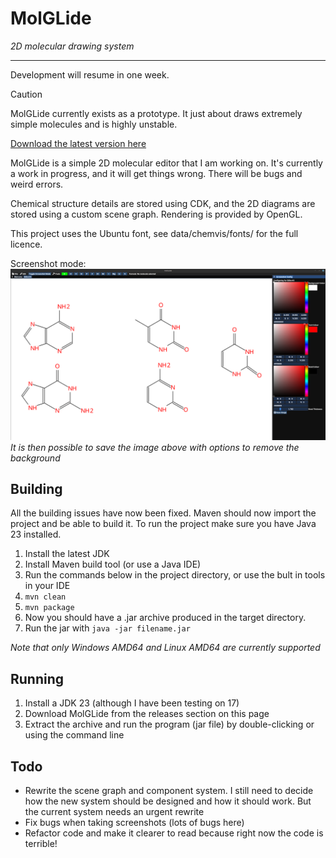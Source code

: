 # MolGLide
_2D molecular drawing system_
___

Development will resume in one week. 

> [!CAUTION]
> MolGLide currently exists as a prototype. It just about draws extremely simple molecules and is highly unstable.

[Download the latest version here](https://github.com/JCox06/MolGLide/releases) 

MolGLide is a simple 2D molecular editor that I am working on.  It's currently a work in progress, and it will get things wrong. There will be bugs and weird errors.


Chemical structure details are stored using CDK, and the 2D diagrams are stored using a custom scene graph. Rendering is provided by OpenGL.

This project uses the Ubuntu font, see data/chemvis/fonts/ for the full licence.

Screenshot mode:
![Screenshot](screenshots/v0.0.4/DNA-RNA-Bases.png)
_It is then possible to save the image above with options to remove the background_

## Building
All the building issues have now been fixed. Maven should now import the project and be able to build it. To run the project make sure you have Java 23 installed.
1) Install the latest JDK
2) Install Maven build tool (or use a Java IDE)
3) Run the commands below in the project directory, or use the bult in tools in your IDE
4) `mvn clean`
5) `mvn package`
6) Now you should have a .jar archive produced in the target directory. 
7) Run the jar with `java -jar filename.jar`

_Note that only Windows AMD64 and Linux AMD64 are currently supported_

## Running
1) Install a JDK 23 (although I have been testing on 17)
2) Download MolGLide from the releases section on this page 
3) Extract the archive and run the program (jar file) by double-clicking or using the command line

## Todo
- Rewrite the scene graph and component system. I still need to decide how the new system should be designed and how it should work. But the current system needs an urgent rewrite
- Fix bugs when taking screenshots (lots of bugs here)
- Refactor code and make it clearer to read because right now the code is terrible!

